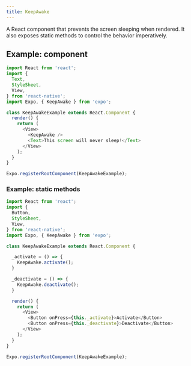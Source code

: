 ```yaml
---
title: KeepAwake
---
```


A React component that prevents the screen sleeping when rendered. It also exposes static methods to control the behavior imperatively.

## Example: component

```javascript
import React from 'react';
import {
  Text,
  StyleSheet,
  View,
} from 'react-native';
import Expo, { KeepAwake } from 'expo';

class KeepAwakeExample extends React.Component {
  render() {
    return (
      <View>
        <KeepAwake />
        <Text>This screen will never sleep!</Text>
      </View>
    );
  }
}

Expo.registerRootComponent(KeepAwakeExample);
```

### Example: static methods

```javascript
import React from 'react';
import {
  Button,
  StyleSheet,
  View,
} from 'react-native';
import Expo, { KeepAwake } from 'expo';

class KeepAwakeExample extends React.Component {

  _activate = () => {
    KeepAwake.activate();
  }

  _deactivate = () => {
    KeepAwake.deactivate();
  }

  render() {
    return (
      <View>
        <Button onPress={this._activate}>Activate</Button>
        <Button onPress={this._deactivate}>Deactivate</Button>
      </View>
    );
  }
}

Expo.registerRootComponent(KeepAwakeExample);
```
